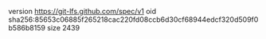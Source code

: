 version https://git-lfs.github.com/spec/v1
oid sha256:85653c06885f265218cac220fd08ccb6d30cf68944edcf320d509f0b586b8159
size 2439
